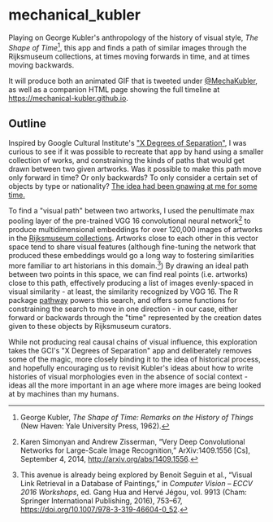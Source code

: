 # mechanical_kubler

Playing on George Kubler's anthropology of the history of visual style, _The Shape of Time_[^kubler], this app and finds a path of similar images through the Rijksmuseum collections, at times moving forwards in time, and at times moving backwards. 

[^kubler]: George Kubler, _The Shape of Time: Remarks on the History of Things_ (New Haven: Yale University Press, 1962).

It will produce both an animated GIF that is tweeted under [@MechaKubler](https://twitter.com/MechaKubler), as well as a companion HTML page showing the full timeline at <https://mechanical-kubler.github.io>.

## Outline

Inspired by Google Cultural Institute's ["X Degrees of Separation"](https://artsexperiments.withgoogle.com/xdegrees/), I was curious to see if it was possible to recreate that app by hand using a smaller collection of works, and constraining the kinds of paths that would get drawn between two given artworks.
Was it possible to make this path move only forward in time? Or only backwards? To only consider a certain set of objects by type or nationality?
[The idea had been gnawing at me for some time.](https://twitter.com/matthewdlincoln/status/959253318160744448)

To find a "visual path" between two artworks, I used the penultimate max pooling layer of the pre-trained VGG 16 convolutional neural network[^vgg] to produce multidimensional embeddings for over 120,000 images of artworks in the [Rijksmuseum collections](https://www.rijksmuseum.nl/).
Artworks close to each other in this vector space tend to share visual features (although fine-tuning the network that produced these embeddings would go a long way to fostering similarities more familiar to art historians in this domain.[^seguin])
By drawing an ideal path between two points in this space, we can find real points (i.e. artworks) close to this path, effectively producing a list of images evenly-spaced in visual similarity - at least, the similarity recognized by VGG 16.
The R package [pathway](https://github.com/mdlincoln/pathway) powers this search, and offers some functions for constraining the search to move in one direction - in our case, either forward or backwards through the "time" represented by the creation dates given to these objects by Rijksmuseum curators.

[^seguin]: This avenue is already being explored by Benoit Seguin et al., “Visual Link Retrieval in a Database of Paintings,” in _Computer Vision – ECCV 2016 Workshops_, ed. Gang Hua and Hervé Jégou, vol. 9913 (Cham: Springer International Publishing, 2016), 753–67, <https://doi.org/10.1007/978-3-319-46604-0_52>.

[^vgg]: Karen Simonyan and Andrew Zisserman, “Very Deep Convolutional Networks for Large-Scale Image Recognition,” ArXiv:1409.1556 [Cs], September 4, 2014, <http://arxiv.org/abs/1409.1556>.

While not producing real causal chains of visual influence, this exploration takes the GCI's "X Degrees of Separation" app and deliberately removes some of the magic, more closely binding it to the idea of historical process, and hopefully encouraging us to revisit Kubler's ideas about how to write histories of visual morphologies even in the absence of social context - ideas all the more important in an age where more images are being looked at by machines than my humans.
